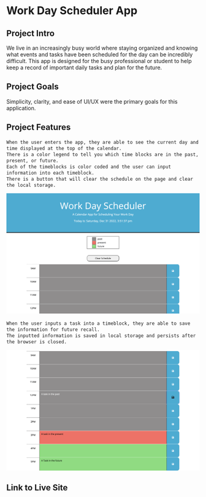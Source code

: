 # Work Day Scheduler App

## Project Intro
We live in an increasingly busy world where staying organized and knowing what events and tasks have been scheduled for the day can be incredibly difficult. This app is designed for the busy professional or student to help keep a record of important daily tasks and plan for the future. 

## Project Goals
Simplicity, clarity, and ease of UI/UX were the primary goals for this application. 

## Project Features
```
When the user enters the app, they are able to see the current day and time displayed at the top of the calendar.
There is a color legend to tell you which time blocks are in the past, present, or future.
Each of the timeblocks is color coded and the user can input information into each timeblock.
There is a button that will clear the schedule on the page and clear the local storage.
```
![Work Day Scheduler Landing Page](assets/images/landing-page.png)

```
When the user inputs a task into a timeblock, they are able to save the information for future recall.
The inputted information is saved in local storage and persists after the browser is closed.
```
![Work Day Scheduler Input](assets/images/scheduler-input.png)

## Link to Live Site


